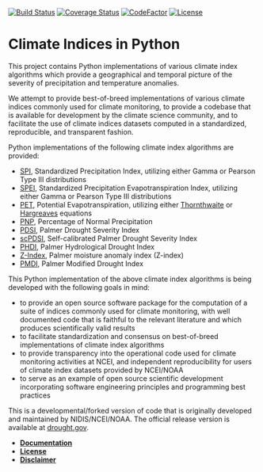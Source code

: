 ﻿[![Build Status](https://travis-ci.org/monocongo/climate_indices.svg?develop)](https://travis-ci.org/monocongo)
[![Coverage Status](https://coveralls.io/repos/github/monocongo/climate_indices/badge.svg?branch=develop)](https://coveralls.io/github/monocongo/climate_indices?branch=develop)
[![CodeFactor](https://www.codefactor.io/repository/github/monocongo/climate_indices/badge/master)](https://www.codefactor.io/repository/github/monocongo/climate_indices/overview/master)
[![License](https://img.shields.io/badge/License-BSD%203--Clause-green.svg)](https://opensource.org/licenses/BSD-3-Clause)
<!--
[![Documentation](https://readthedocs.org/projects/indices-python/badge/?version=latest)](http://indices-python.readthedocs.io/en/latest/?badge=latest)
[![Codeship Status for monocongo/climate_indices](https://app.codeship.com/projects/0d711e30-ca42-0135-871a-72c36ec6d502/status?branch=master)](https://app.codeship.com/projects/261762)
-->

# Climate Indices in Python

This project contains Python implementations of various climate index algorithms which provide 
a geographical and temporal picture of the severity of precipitation and temperature anomalies.

We attempt to provide best-of-breed implementations of various climate indices commonly used
for climate monitoring, to provide a codebase that is available for development by 
the climate science community, and to facilitate the use of climate indices datasets computed 
in a standardized, reproducible, and transparent fashion.

Python implementations of the following climate index algorithms are provided:

-  [SPI](https://climatedataguide.ucar.edu/climate-data/standardized-precipitation-index-spi),
   Standardized Precipitation Index, utilizing either Gamma or Pearson Type III distributions
-  [SPEI](https://www.researchgate.net/publication/252361460_The_Standardized_Precipitation-Evapotranspiration_Index_SPEI_a_multiscalar_drought_index),
   Standardized Precipitation Evapotranspiration Index, utilizing either Gamma or Pearson Type III distributions
-  [PET](https://www.ncdc.noaa.gov/monitoring-references/dyk/potential-evapotranspiration),
   Potential Evapotranspiration, utilizing either [Thornthwaite](http://dx.doi.org/10.2307/21073)
   or [Hargreaves](http://dx.doi.org/10.13031/2013.26773) equations 
-  [PNP](http://www.droughtmanagement.info/percent-of-normal-precipitation/),
   Percentage of Normal Precipitation
-  [PDSI](http://www.droughtmanagement.info/palmer-drought-severity-index-pdsi/),
   Palmer Drought Severity Index
-  [scPDSI](http://www.droughtmanagement.info/self-calibrated-palmer-drought-severity-index-sc-pdsi/),
   Self-calibrated Palmer Drought Severity Index
-  [PHDI](http://www.droughtmanagement.info/palmer-hydrological-drought-index-phdi/),
   Palmer Hydrological Drought Index
-  [Z-Index](http://www.droughtmanagement.info/palmer-z-index/),
   Palmer moisture anomaly index (Z-index)
-  [PMDI](https://climate.ncsu.edu/climate/climdiv), Palmer Modified
   Drought Index

This Python implementation of the above climate index algorithms is
being developed with the following goals in mind:

-  to provide an open source software package for the computation of a suite of
   indices commonly used for climate monitoring, with well
   documented code that is faithful to the relevant literature and
   which produces scientifically valid results
-  to facilitate standardization and consensus on best-of-breed implementations
   of climate index algorithms 
-  to provide transparency into the operational code used for climate
   monitoring activities at NCEI, and independent reproducibility for users of
   climate index datasets provided by NCEI/NOAA
-  to serve as an example of open source scientific development
   incorporating software engineering principles and programming best
   practices


This is a developmental/forked version of code that is originally developed and maintained by NIDIS/NCEI/NOAA. The official release version is available at [drought.gov](drought.gov).

* [__Documentation__](https://indices-python.readthedocs.io/en/latest/)
* [__License__](LICENSE)
* [__Disclaimer__](DISCLAIMER)
